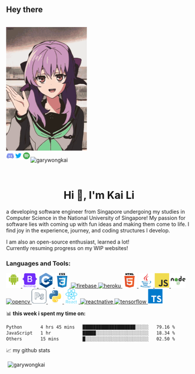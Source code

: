 ## Hey there 
<br />
<img src="https://github.com/garywongkai/garywongkai/blob/main/assets/anime-wave.gif?raw=true" height="335px" width="219px">
<br />
<a href="https://discordapp.com/users/273044903569784832">
  <img align="left" alt="Kai's Discord" width="22px" src="https://raw.githubusercontent.com/garywongkai/garywongkai/main/assets/Discord.svg" />
</a>
<a href="https://twitter.com/nil_kai">
  <img align="left" alt="Kai Li | Twitter" width="22px" src="https://raw.githubusercontent.com/garywongkai/garywongkai/main/assets/twitter.svg" />
</a>
<a href="https://open.spotify.com/user/garywongkai?si=74551a4d123f4311">
  <img align="left" alt="My Spotify" width="22px" src="https://raw.githubusercontent.com/garywongkai/garywongkai/main/assets/spotify.svg" />
</a>
<p align="left"> <img src="https://komarev.com/ghpvc/?username=garywongkai&label=Profile%20views&color=0e75b6&style=flat" alt="garywongkai" /> </p>
<br />
<h1 align="center">Hi 👋, I'm Kai Li</h1>
a developing software engineer from Singapore undergoing my studies in Computer Science in the National University of Singapore! My passion for software lies with coming up with fun ideas and making them come to life. I find joy in the experience, journey, and coding structures I develop.

I am also an open-source enthusiast, learned a lot!
<br /> 
Currently resuming progress on my WIP websites!
<br />

<h3 align="left">Languages and Tools:</h3>
<p align="left"> <a href="https://developer.android.com" target="_blank" rel="noreferrer"> <img src="https://raw.githubusercontent.com/devicons/devicon/master/icons/android/android-original-wordmark.svg" alt="android" width="40" height="40"/> </a> <a href="https://getbootstrap.com" target="_blank" rel="noreferrer"> <img src="https://raw.githubusercontent.com/devicons/devicon/master/icons/bootstrap/bootstrap-plain-wordmark.svg" alt="bootstrap" width="40" height="40"/> </a> <a href="https://www.w3schools.com/cpp/" target="_blank" rel="noreferrer"> <img src="https://raw.githubusercontent.com/devicons/devicon/master/icons/cplusplus/cplusplus-original.svg" alt="cplusplus" width="40" height="40"/> </a> <a href="https://www.w3schools.com/css/" target="_blank" rel="noreferrer"> <img src="https://raw.githubusercontent.com/devicons/devicon/master/icons/css3/css3-original-wordmark.svg" alt="css3" width="40" height="40"/> </a> <a href="https://firebase.google.com/" target="_blank" rel="noreferrer"> <img src="https://www.vectorlogo.zone/logos/firebase/firebase-icon.svg" alt="firebase" width="40" height="40"/> </a> <a href="https://heroku.com" target="_blank" rel="noreferrer"> <img src="https://www.vectorlogo.zone/logos/heroku/heroku-icon.svg" alt="heroku" width="40" height="40"/> </a> <a href="https://www.w3.org/html/" target="_blank" rel="noreferrer"> <img src="https://raw.githubusercontent.com/devicons/devicon/master/icons/html5/html5-original-wordmark.svg" alt="html5" width="40" height="40"/> </a> <a href="https://www.java.com" target="_blank" rel="noreferrer"> <img src="https://raw.githubusercontent.com/devicons/devicon/master/icons/java/java-original.svg" alt="java" width="40" height="40"/> </a> <a href="https://developer.mozilla.org/en-US/docs/Web/JavaScript" target="_blank" rel="noreferrer"> <img src="https://raw.githubusercontent.com/devicons/devicon/master/icons/javascript/javascript-original.svg" alt="javascript" width="40" height="40"/> </a> <a href="https://nodejs.org" target="_blank" rel="noreferrer"> <img src="https://raw.githubusercontent.com/devicons/devicon/master/icons/nodejs/nodejs-original-wordmark.svg" alt="nodejs" width="40" height="40"/> </a> <a href="https://opencv.org/" target="_blank" rel="noreferrer"> <img src="https://www.vectorlogo.zone/logos/opencv/opencv-icon.svg" alt="opencv" width="40" height="40"/> </a> <a href="https://www.photoshop.com/en" target="_blank" rel="noreferrer"> <img src="https://raw.githubusercontent.com/devicons/devicon/master/icons/photoshop/photoshop-line.svg" alt="photoshop" width="40" height="40"/> </a> <a href="https://www.python.org" target="_blank" rel="noreferrer"> <img src="https://raw.githubusercontent.com/devicons/devicon/master/icons/python/python-original.svg" alt="python" width="40" height="40"/> </a> <a href="https://reactjs.org/" target="_blank" rel="noreferrer"> <img src="https://raw.githubusercontent.com/devicons/devicon/master/icons/react/react-original-wordmark.svg" alt="react" width="40" height="40"/> </a> <a href="https://reactnative.dev/" target="_blank" rel="noreferrer"> <img src="https://reactnative.dev/img/header_logo.svg" alt="reactnative" width="40" height="40"/> </a> <a href="https://www.tensorflow.org" target="_blank" rel="noreferrer"> <img src="https://www.vectorlogo.zone/logos/tensorflow/tensorflow-icon.svg" alt="tensorflow" width="40" height="40"/> </a> <a href="https://www.typescriptlang.org/" target="_blank" rel="noreferrer"> <img src="https://raw.githubusercontent.com/devicons/devicon/master/icons/typescript/typescript-original.svg" alt="typescript" width="40" height="40"/> </a> </p>

📊 **this week i spent my time on:**
<!--START_SECTION:waka-->
```text
Python       4 hrs 45 mins   ████████████████████░░░░░   79.16 % 
JavaScript   1 hr            █████░░░░░░░░░░░░░░░░░░░░   18.34 % 
Others       15 mins         █░░░░░░░░░░░░░░░░░░░░░░░░   02.50 % 
```
<!--END_SECTION:waka-->

📈 my github stats

<p>&nbsp;<img align="center" src="https://github-readme-stats.vercel.app/api?username=garywongkai&show_icons=true&locale=en" alt="garywongkai" /></p>
